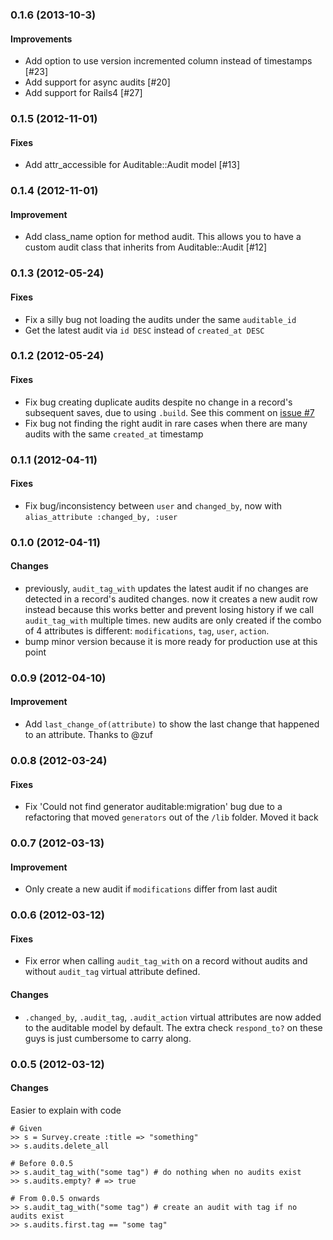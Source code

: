 ### 0.1.6 (2013-10-3)
#### Improvements
* Add option to use version incremented column instead of timestamps [#23]
* Add support for async audits [#20]
* Add support for Rails4 [#27]

### 0.1.5 (2012-11-01)
#### Fixes
* Add attr_accessible for Auditable::Audit model [#13]

### 0.1.4 (2012-11-01)
#### Improvement
* Add class_name option for method audit. This allows you to have a custom audit class that inherits from Auditable::Audit [#12]

### 0.1.3 (2012-05-24)
#### Fixes
* Fix a silly bug not loading the audits under the same `auditable_id`
* Get the latest audit via `id DESC` instead of `created_at DESC`

### 0.1.2 (2012-05-24)
#### Fixes
* Fix bug creating duplicate audits despite no change in a record's subsequent saves, due to using `.build`. See this comment on [issue #7](https://github.com/harleyttd/auditable/issues/7#issuecomment-5520894)
* Fix bug not finding the right audit in rare cases when there are many audits with the same `created_at` timestamp

### 0.1.1 (2012-04-11)
#### Fixes
* Fix bug/inconsistency between `user` and `changed_by`, now with `alias_attribute :changed_by, :user`

### 0.1.0 (2012-04-11)
#### Changes
* previously, `audit_tag_with` updates the latest audit if no changes are detected in a record's audited changes. now it creates a new audit row instead because this works better and prevent losing history if we call `audit_tag_with` multiple times. new audits are only created if the combo of 4 attributes is different: `modifications`, `tag`, `user`, `action`.
* bump minor version because it is more ready for production use at this point

### 0.0.9 (2012-04-10)
#### Improvement
* Add `last_change_of(attribute)` to show the last change that happened to an attribute. Thanks to @zuf

### 0.0.8 (2012-03-24)
#### Fixes
* Fix 'Could not find generator auditable:migration' bug due to a refactoring that moved `generators` out of the `/lib` folder. Moved it back

### 0.0.7 (2012-03-13)
#### Improvement
* Only create a new audit if `modifications` differ from last audit

### 0.0.6 (2012-03-12)
#### Fixes
* Fix error when calling `audit_tag_with` on a record without audits and without `audit_tag` virtual attribute defined.

#### Changes
* `.changed_by`, `.audit_tag`, `.audit_action` virtual attributes are now added to the auditable model by default. The extra check `respond_to?` on these guys is just cumbersome to carry along.

### 0.0.5 (2012-03-12)
#### Changes
Easier to explain with code

    # Given
    >> s = Survey.create :title => "something"
    >> s.audits.delete_all

    # Before 0.0.5
    >> s.audit_tag_with("some tag") # do nothing when no audits exist
    >> s.audits.empty? # => true

    # From 0.0.5 onwards
    >> s.audit_tag_with("some tag") # create an audit with tag if no audits exist
    >> s.audits.first.tag == "some tag"

